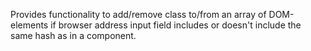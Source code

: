 Provides functionality to add/remove class to/from an array of DOM-elements if browser address input field includes or doesn't include the same hash as in a component.

